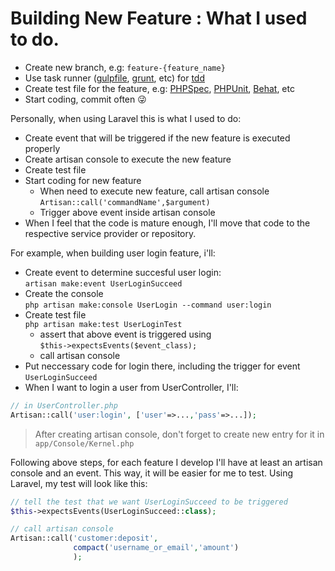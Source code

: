 # Building New Feature : What I used to do.

- Create new branch, e.g: `feature-{feature_name}`
- Use task runner ([gulpfile](http://gulpjs.com), [grunt](http://gruntjs.com), etc) for [tdd](https://en.wikipedia.org/wiki/Test-driven_development)
- Create test file for the feature, e.g: [PHPSpec](http://phpspec.net), [PHPUnit](https://phpunit.de), [Behat](http://behat.org), etc
- Start coding, commit often 😜

Personally, when using Laravel this is what I used to do:
- Create event that will be triggered if the new feature is executed properly
- Create artisan console to execute the new feature
- Create test file
- Start coding for new feature
    - When need to execute new feature, call artisan console
    `Artisan::call('commandName',$argument)`
    - Trigger above event inside artisan console
- When I feel that the code is mature enough, I'll move that code to the respective service provider or repository.

For example, when building user login feature, i'll:
- Create event to determine succesful user login:  
    `artisan make:event UserLoginSucceed`
- Create the console  
`php artisan make:console UserLogin --command user:login`
- Create test file  
`php artisan make:test UserLoginTest`
    - assert that above event is triggered using  
    `$this->expectsEvents($event_class);`
    - call artisan console
- Put neccessary code for login there, including the trigger for event `UserLoginSucceed`
- When I want to login a user from UserController, I'll:  
    
```php
// in UserController.php
Artisan::call('user:login', ['user'=>...,'pass'=>...]);
```

>After creating artisan console, don't forget to create new entry for it in `app/Console/Kernel.php`

Following above steps, for each feature I develop I'll have at least an artisan console and an event. This way, it will be easier for me to test. Using Laravel, my test will look like this:

```php
// tell the test that we want UserLoginSucceed to be triggered
$this->expectsEvents(UserLoginSucceed::class);

// call artisan console
Artisan::call('customer:deposit',
              compact('username_or_email','amount')
              );
```